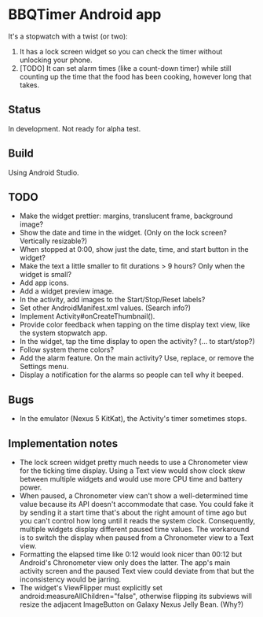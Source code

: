 # BBQTimer Android app

It's a stopwatch with a twist (or two):
1. It has a lock screen widget so you can check the timer without unlocking your phone.
2. [TODO] It can set alarm times (like a count-down timer) while still counting up the time that the
food has been cooking, however long that takes.

## Status
In development. Not ready for alpha test.

## Build
Using Android Studio.

## TODO
* Make the widget prettier: margins, translucent frame, background image?
* Show the date and time in the widget. (Only on the lock screen? Vertically resizable?)
* When stopped at 0:00, show just the date, time, and start button in the widget?
* Make the text a little smaller to fit durations > 9 hours? Only when the widget is small?
* Add app icons.
* Add a widget preview image.
* In the activity, add images to the Start/Stop/Reset labels?
* Set other AndroidManifest.xml values. (Search info?)
* Implement Activity#onCreateThumbnail().
* Provide color feedback when tapping on the time display text view, like the system stopwatch app.
* In the widget, tap the time display to open the activity? (... to start/stop?)
* Follow system theme colors?
* Add the alarm feature. On the main activity? Use, replace, or remove the Settings menu.
* Display a notification for the alarms so people can tell why it beeped.

## Bugs
* In the emulator (Nexus 5 KitKat), the Activity's timer sometimes stops.

## Implementation notes
* The lock screen widget pretty much needs to use a Chronometer view for the ticking time display.
Using a Text view would show clock skew between multiple widgets and would use more CPU time and
battery power.
* When paused, a Chronometer view can't show a well-determined time value because its API doesn't
accommodate that case. You could fake it by sending it a start time that's about the right amount of
time ago but you can't control how long until it reads the system clock. Consequently, multiple
widgets display different paused time values. The workaround is to switch the display when paused
from a Chronometer view to a Text view.
* Formatting the elapsed time like 0:12 would look nicer than 00:12 but Android's Chronometer view
only does the latter. The app's main activity screen and the paused Text view could deviate from
that but the inconsistency would be jarring.
* The widget's ViewFlipper must explicitly set android:measureAllChildren="false", otherwise
flipping its subviews will resize the adjacent ImageButton on Galaxy Nexus Jelly Bean. (Why?)
